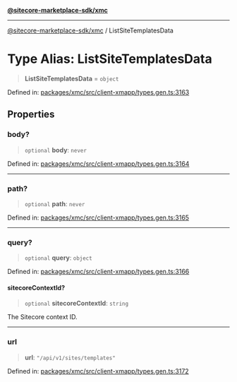 [**@sitecore-marketplace-sdk/xmc**](../README.md)

***

[@sitecore-marketplace-sdk/xmc](../README.md) / ListSiteTemplatesData

# Type Alias: ListSiteTemplatesData

> **ListSiteTemplatesData** = `object`

Defined in: [packages/xmc/src/client-xmapp/types.gen.ts:3163](https://github.com/Sitecore/sitecore-marketplace-sdk/blob/e87783cce9f115393973a45e109d17b99bf1df7e/packages/xmc/src/client-xmapp/types.gen.ts#L3163)

## Properties

### body?

> `optional` **body**: `never`

Defined in: [packages/xmc/src/client-xmapp/types.gen.ts:3164](https://github.com/Sitecore/sitecore-marketplace-sdk/blob/e87783cce9f115393973a45e109d17b99bf1df7e/packages/xmc/src/client-xmapp/types.gen.ts#L3164)

***

### path?

> `optional` **path**: `never`

Defined in: [packages/xmc/src/client-xmapp/types.gen.ts:3165](https://github.com/Sitecore/sitecore-marketplace-sdk/blob/e87783cce9f115393973a45e109d17b99bf1df7e/packages/xmc/src/client-xmapp/types.gen.ts#L3165)

***

### query?

> `optional` **query**: `object`

Defined in: [packages/xmc/src/client-xmapp/types.gen.ts:3166](https://github.com/Sitecore/sitecore-marketplace-sdk/blob/e87783cce9f115393973a45e109d17b99bf1df7e/packages/xmc/src/client-xmapp/types.gen.ts#L3166)

#### sitecoreContextId?

> `optional` **sitecoreContextId**: `string`

The Sitecore context ID.

***

### url

> **url**: `"/api/v1/sites/templates"`

Defined in: [packages/xmc/src/client-xmapp/types.gen.ts:3172](https://github.com/Sitecore/sitecore-marketplace-sdk/blob/e87783cce9f115393973a45e109d17b99bf1df7e/packages/xmc/src/client-xmapp/types.gen.ts#L3172)

